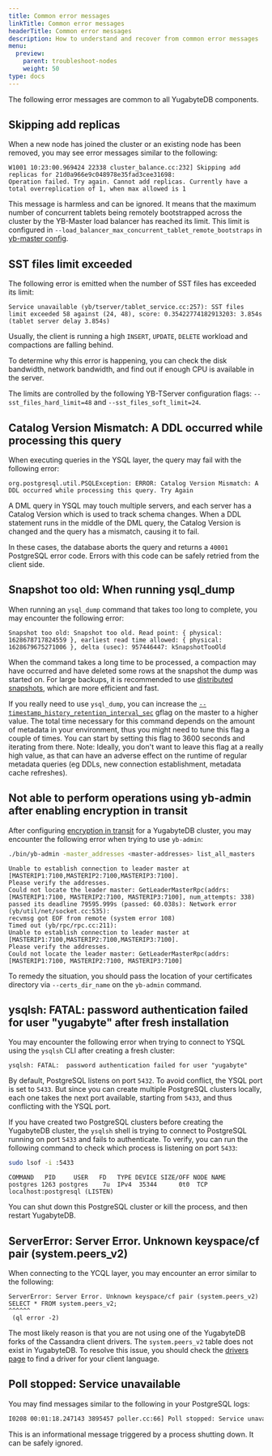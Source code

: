 ```yaml
---
title: Common error messages
linkTitle: Common error messages
headerTitle: Common error messages
description: How to understand and recover from common error messages
menu:
  preview:
    parent: troubleshoot-nodes
    weight: 50
type: docs
---
```


The following error messages are common to all YugabyteDB components.

## Skipping add replicas

When a new node has joined the cluster or an existing node has been removed, you may see error messages similar to the following:

```output
W1001 10:23:00.969424 22338 cluster_balance.cc:232] Skipping add replicas for 21d0a966e9c048978e35fad3cee31698:
Operation failed. Try again. Cannot add replicas. Currently have a total overreplication of 1, when max allowed is 1
```

This message is harmless and can be ignored. It means that the maximum number of concurrent tablets being remotely bootstrapped across the cluster by the YB-Master load balancer has reached its limit. This limit is configured in `--load_balancer_max_concurrent_tablet_remote_bootstraps` in [yb-master config](../../../reference/configuration/yb-master/#load-balancer-max-concurrent-tablet-remote-bootstraps).

## SST files limit exceeded

The following error is emitted when the number of SST files has exceeded its limit:

```output
Service unavailable (yb/tserver/tablet_service.cc:257): SST files limit exceeded 58 against (24, 48), score: 0.35422774182913203: 3.854s (tablet server delay 3.854s)
```

Usually, the client is running a high `INSERT`, `UPDATE`, `DELETE` workload and compactions are falling behind.

To determine why this error is happening, you can check the disk bandwidth, network bandwidth, and find out if enough CPU is available in the server.

The limits are controlled by the following YB-TServer configuration flags: `--sst_files_hard_limit=48` and `--sst_files_soft_limit=24`.

## Catalog Version Mismatch: A DDL occurred while processing this query

When executing queries in the YSQL layer, the query may fail with the following error:

```output
org.postgresql.util.PSQLException: ERROR: Catalog Version Mismatch: A DDL occurred while processing this query. Try Again
```

A DML query in YSQL may touch multiple servers, and each server has a Catalog Version which is used to track schema changes. When a DDL statement runs in the middle of the DML query, the Catalog Version is changed and the query has a mismatch, causing it to fail.

In these cases, the database aborts the query and returns a `40001` PostgreSQL error code. Errors with this code can be safely retried from the client side.

## Snapshot too old: When running ysql_dump

When running an `ysql_dump` command that takes too long to complete, you may encounter the following error:

```output
Snapshot too old: Snapshot too old. Read point: { physical: 1628678717824559 }, earliest read time allowed: { physical: 1628679675271006 }, delta (usec): 957446447: kSnapshotTooOld
```

When the command takes a long time to be processed, a compaction may have occurred and have deleted some rows at the snapshot the dump was started on. For large backups, it is recommended to use [distributed snapshots](../../../manage/backup-restore/snapshot-ysql/), which are more efficient and fast.

If you really need to use `ysql_dump`, you can increase the [`--timestamp_history_retention_interval_sec`](../../../reference/configuration/yb-tserver/#timestamp-history-retention-interval-sec) gflag on the master to a higher value. The total time necessary for this command depends on the amount of metadata in your environment, thus you might need to tune this flag a couple of times. You can start by setting this flag to 3600 seconds and iterating from there. Note: Ideally, you don't want to leave this flag at a really high value, as that can have an adverse effect on the runtime of regular metadata queries (eg DDLs, new connection establishment, metadata cache refreshes).

## Not able to perform operations using yb-admin after enabling encryption in transit

After configuring [encryption in transit](../../../secure/tls-encryption/) for a YugabyteDB cluster, you may encounter the following error when trying to use `yb-admin`:

```sh
./bin/yb-admin -master_addresses <master-addresses> list_all_masters
```

```output
Unable to establish connection to leader master at [MASTERIP1:7100,MASTERIP2:7100,MASTERIP3:7100].
Please verify the addresses.
Could not locate the leader master: GetLeaderMasterRpc(addrs: [MASTERIP1:7100, MASTERIP2:7100, MASTERIP3:7100], num_attempts: 338)
passed its deadline 79595.999s (passed: 60.038s): Network error (yb/util/net/socket.cc:535):
recvmsg got EOF from remote (system error 108)
Timed out (yb/rpc/rpc.cc:211):
Unable to establish connection to leader master at [MASTERIP1:7100,MASTERIP2:7100,MASTERIP3:7100].
Please verify the addresses.
Could not locate the leader master: GetLeaderMasterRpc(addrs: [MASTERIP1:7100, MASTERIP2:7100, MASTERIP3:7100]
```

To remedy the situation, you should pass the location of your certificates directory via `--certs_dir_name` on the `yb-admin` command.

## ysqlsh: FATAL: password authentication failed for user "yugabyte" after fresh installation

You may encounter the following error when trying to connect to YSQL using the `ysqlsh` CLI after creating a fresh cluster:

```output
ysqlsh: FATAL:  password authentication failed for user "yugabyte"
```

By default, PostgreSQL listens on port `5432`. To avoid conflict, the YSQL port is set to `5433`. But since you can create multiple PostgreSQL clusters locally, each one takes the next port available, starting from `5433`, and thus conflicting with the YSQL port.

If you have created two PostgreSQL clusters before creating the YugabyteDB cluster, the `ysqlsh` shell is trying to connect to PostgreSQL running on port `5433` and fails to authenticate. To verify, you can run the following command to check which process is listening on port `5433`:

```sh
sudo lsof -i :5433
```

```output
COMMAND   PID     USER   FD   TYPE DEVICE SIZE/OFF NODE NAME
postgres 1263 postgres    7u  IPv4  35344      0t0  TCP localhost:postgresql (LISTEN)
```

You can shut down this PostgreSQL cluster or kill the process, and then restart YugabyteDB.

## ServerError: Server Error. Unknown keyspace/cf pair (system.peers_v2)

When connecting to the YCQL layer, you may encounter an error similar to the following:

```output.cql
ServerError: Server Error. Unknown keyspace/cf pair (system.peers_v2)
SELECT * FROM system.peers_v2;
^^^^^^
 (ql error -2)
```

The most likely reason is that you are not using one of the YugabyteDB forks of the Cassandra client drivers. The `system.peers_v2` table does not exist in YugabyteDB. To resolve this issue, you should check the [drivers page](../../../reference/drivers/ycql-client-drivers/) to find a driver for your client language.

## Poll stopped: Service unavailable

You may find messages similar to the following in your PostgreSQL logs:

```sh
I0208 00:01:18.247143 3895457 poller.cc:66] Poll stopped: Service unavailable (yb/rpc/scheduler.cc:80): Scheduler is shutting down (system error 108)
```

This is an informational message triggered by a process shutting down. It can be safely ignored.
